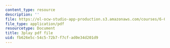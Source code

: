 ```yaml
---
content_type: resource
description: ''
file: https://ol-ocw-studio-app-production.s3.amazonaws.com/courses/6-004-computation-structures-spring-2017/fb626e5c54c572b7f7cfad0e34d201d9_j35fYO_ASeY.pdf
file_type: application/pdf
resourcetype: Document
title: 3play pdf file
uid: fb626e5c-54c5-72b7-f7cf-ad0e34d201d9
---
```

